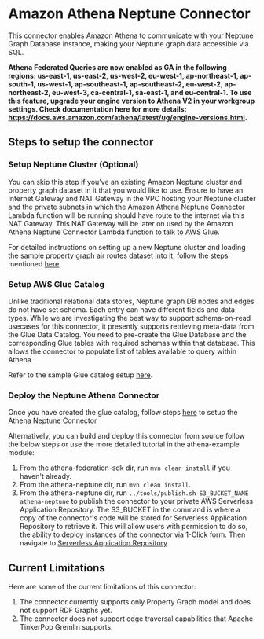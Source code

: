 # Amazon Athena Neptune Connector

This connector enables Amazon Athena to communicate with your Neptune Graph Database instance, making your Neptune graph data accessible via SQL.

**Athena Federated Queries are now enabled as GA in the following regions: us-east-1, us-east-2, us-west-2, eu-west-1, ap-northeast-1, ap-south-1, us-west-1, ap-southeast-1, ap-southeast-2, eu-west-2, ap-northeast-2, eu-west-3, ca-central-1, sa-east-1, and eu-central-1. To use this feature, upgrade your engine version to Athena V2 in your workgroup settings. Check documentation here for more details: https://docs.aws.amazon.com/athena/latest/ug/engine-versions.html.**

## Steps to setup the connector

### Setup Neptune Cluster (Optional)
You can skip this step if you’ve an existing Amazon Neptune cluster and property graph dataset in it that you would like to use. Ensure to have an Internet Gateway and NAT Gateway in the VPC hosting your Neptune cluster and the private subnets in which the Amazon Athena Neptune Connector Lambda function will be running should have route to the internet via this NAT Gateway. This NAT Gateway will be later on used by the Amazon Athena Neptune Connector Lambda function to talk to AWS Glue.

For detailed instructions on setting up a new Neptune cluster and loading the sample property graph air routes dataset into it, follow the steps mentioned [here](./neptune-cluster-setup).
### Setup AWS Glue Catalog

Unlike traditional relational data stores, Neptune graph DB nodes and edges do not have set schema. Each entry can have different fields and data types. While we are investigating the best way to support schema-on-read usecases for this connector, it presently supports retrieving meta-data from the Glue Data Catalog. You need to pre-create the Glue Database and the corresponding Glue tables with required schemas within that database. This allows the connector to populate list of tables available to query within Athena. 

Refer to the sample Glue catalog setup [here](./aws-glue-sample-scripts).

### Deploy the Neptune Athena Connector

Once you have created the glue catalog, follow steps [here](./neptune-connector-setup) to setup the Athena Neptune Connector

Alternatively, you can build and deploy this connector from source follow the below steps or use the more detailed tutorial in the athena-example module:

1. From the athena-federation-sdk dir, run `mvn clean install` if you haven't already.
2. From the athena-neptune dir, run `mvn clean install`.
3. From the athena-neptune dir, run  `../tools/publish.sh S3_BUCKET_NAME athena-neptune` to publish the connector to your private AWS Serverless Application Repository. The S3_BUCKET in the command is where a copy of the connector's code will be stored for Serverless Application Repository to retrieve it. This will allow users with permission to do so, the ability to deploy instances of the connector via 1-Click form. Then navigate to [Serverless Application Repository](https://aws.amazon.com/serverless/serverlessrepo)

## Current Limitations

Here are some of the current limitations of this connector:

1. The connector currently supports only Property Graph model and does not support RDF Graphs yet.
2. The connector does not support edge traversal capabilities that Apache TinkerPop Gremlin supports. 


